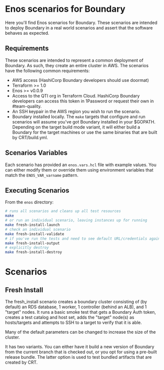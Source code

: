 # Enos scenarios for Boundary
Here you'll find Enos scenarios for Boundary. These scenarios are intended to
deploy Boundary in a real world scenarios and assert that the software behaves
as expected.

## Requirements
These scenarios are intended to represent a common deployment of Boundary. As
such, they create an entire cluster in AWS. The scenarios have the following
common requirements:

* AWS access (HashiCorp Boundary developers should use doormat)
* Terraform >= 1.0
* Enos >= v0.0.9
* Access to the QTI org in Terraform Cloud. HashiCorp Boundary developers can
  access this token in 1Password or request their own in #team-quality.
* An SSH keypair in the AWS region you wish to run the scenario.
* Boundary installed locally. The `make` targets that configure and run scenarios
  will assume you've got Boundary installed in your $GOPATH. Depending on the
  target build mode variant, it will either build a Boundary for the target
  machines or use the same binaries that are built by CRT/build.yml.

## Scenarios Variables
Each scenario has provided an `enos.vars.hcl` file with example values. You can
either modify them or override them using environment variables that match the
`ENOS_VAR_varname` pattern.

## Executing Scenarios
From the `enos` directory:

```bash
# runs all scenarios and cleans up all test resources
make
# or run an individual scenario, leaving instances up for running
make fresh-install-launch
# check an individual scenario
make fresh-install-validate
# if you've run the tests and need to see default URL/credentials again
make fresh-install-output
# explicitly destroy
make fresh-install-destroy
```

# Scenarios

## Fresh Install
The fresh_install scenario creates a boundary cluster consisting of (by default)
an RDS database, 1 worker, 1 controller (behind an ALB), and 1 "target" nodes. It
runs a basic smoke test that gets a Boundary Auth token, creates a test catalog
and host set, adds the "target" node(s) as hosts/targets and attempts to SSH to
a target to verify that it is able.

Many of the default parameters can be changed to increase the size of the cluster.

It has two variants. You can either have it build a new version of Boundary from
the current branch that is checked out, or you opt for using a pre-built release
bundle. The latter option is used to test bundled artifacts that are created
by CRT.
